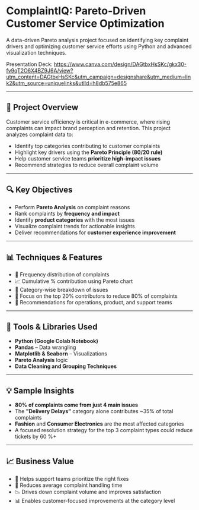 # ComplaintIQ: Pareto-Driven Customer Service Optimization
A data-driven Pareto analysis project focused on identifying key complaint drivers and optimizing customer service efforts using Python and advanced visualization techniques.

Presentation Deck: https://www.canva.com/design/DAGtbxHsSKc/gkx30-fv9qT2O6X4BZ9J6A/view?utm_content=DAGtbxHsSKc&utm_campaign=designshare&utm_medium=link2&utm_source=uniquelinks&utlId=h8db575e865

---

## 🎯 Project Overview

Customer service efficiency is critical in e-commerce, where rising complaints can impact brand perception and retention. This project analyzes complaint data to:

- Identify top categories contributing to customer complaints
- Highlight key drivers using the **Pareto Principle (80/20 rule)**
- Help customer service teams **prioritize high-impact issues**
- Recommend strategies to reduce overall complaint volume

---

## 🔍 Key Objectives

- Perform **Pareto Analysis** on complaint reasons  
- Rank complaints by **frequency and impact**  
- Identify **product categories** with the most issues  
- Visualize complaint trends for actionable insights  
- Deliver recommendations for **customer experience improvement**

---

## 📊 Techniques & Features

- 📌 Frequency distribution of complaints  
- 📈 Cumulative % contribution using Pareto chart  
- 🧩 Category-wise breakdown of issues  
- 🧠 Focus on the top 20% contributors to reduce 80% of complaints  
- 📎 Recommendations for operations, product, and support teams

---

## 🧰 Tools & Libraries Used

- **Python (Google Colab Notebook)**  
- **Pandas** – Data wrangling  
- **Matplotlib & Seaborn** – Visualizations  
- **Pareto Analysis** logic  
- **Data Cleaning and Grouping Techniques**

---

## 💡 Sample Insights

- **80% of complaints come from just 4 main issues**
- The **"Delivery Delays"** category alone contributes ~35% of total complaints
- **Fashion** and **Consumer Electronics** are the most affected categories
- A focused resolution strategy for the top 3 complaint types could reduce tickets by 60 %+

---

## 📈 Business Value

- 🎯 Helps support teams prioritize the right fixes  
- 💬 Reduces average complaint handling time  
- 📉 Drives down complaint volume and improves satisfaction  
- 📊 Enables customer-focused improvements at the category level




